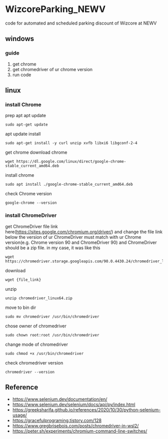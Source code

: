 # WizcoreParking_NEWV
code for automated and scheduled parking discount of Wizcore at NEWV

## windows
### guide
1. get chrome
2. get chromedriver of ur chrome version
3. run code

## linux
### install Chrome
prep apt
apt update

    sudo apt-get update

apt update install

    sudo apt-get install -y curl unzip xvfb libxi6 libgconf-2-4

get chrome
download chrome

    wget https://dl.google.com/linux/direct/google-chrome-stable_current_amd64.deb

install chrome

    sudo apt install ./google-chrome-stable_current_amd64.deb

check Chrome version

    google-chrome --version

### install ChromeDriver
get ChromeDriver file link here(https://sites.google.com/chromium.org/driver/) and change the file link below
the version of ur ChromeDriver must match with ur Chrome version(e.g. Chrome version 90 and ChromeDriver 90)
and ChromeDriver should be a zip file.
in my case, it was like this

    wget https://chromedriver.storage.googleapis.com/90.0.4430.24/chromedriver_linux64.zip

download

    wget {file_link}

unzip

    unzip chromedriver_linux64.zip

move to bin dir

    sudo mv chromedriver /usr/bin/chromedriver

chose owner of chromedriver

    sudo chown root:root /usr/bin/chromedriver

change mode of chromedriver

    sudo chmod +x /usr/bin/chromedriver

check chromedriver version

    chromedriver --version

## Reference
* https://www.selenium.dev/documentation/en/
* https://www.selenium.dev/selenium/docs/api/py/index.html
* https://greeksharifa.github.io/references/2020/10/30/python-selenium-usage/
* https://gracefulprograming.tistory.com/128
* https://www.gregbrisebois.com/posts/chromedriver-in-wsl2/
* https://peter.sh/experiments/chromium-command-line-switches/